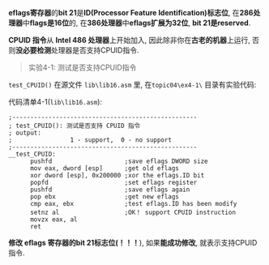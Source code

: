 **eflags寄存器**的**bit 21**是**ID(Processor Feature Identification)标志位**, 在**286处理器**中**flags是16位**的, 在**386处理器**中**eflags扩展为32位**, **bit 21是reserved**.

**CPUID 指令**从 **Intel 486 处理器**上开始加入, 因此除非你在**古老的机器**上运行, 否则**没必要检测**处理器是否支持CPUID指令.

>实验4-1: 测试是否支持CPUID指令

`test_CPUID()` 在源文件 `lib\lib16.asm` 里, 在`topic04\ex4-1\` 目录有实验代码:

代码清单4-1(`lib\lib16.asm`):

```assembly
;---------------------------------------------------
; test_CPUID(): 测试是否支持 CPUID 指令
; output:
;                1 - support,  0 - no support
;---------------------------------------------------
__test_CPUID:
      pushfd                    ;save eflags DWORD size
      mov eax, dword [esp]      ;get old eflags
      xor dword [esp], 0x200000 ;xor the eflags.ID bit
      popfd                     ;set eflags register
      pushfd                    ;save eflags again
      pop ebx                   ;get new eflags
      cmp eax, ebx              ;test eflags.ID has been modify
      setnz al                  ;OK！ support CPUID instruction
      movzx eax, al
      ret
```

**修改 eflags 寄存器的bit 21标志位(！！！**), 如果**能成功修改**, 就表示支持CPUID指令.